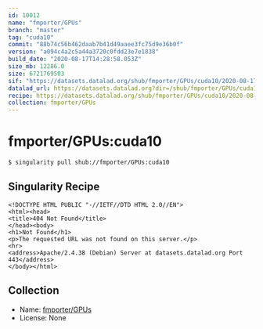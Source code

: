 ```yaml
---
id: 10012
name: "fmporter/GPUs"
branch: "master"
tag: "cuda10"
commit: "88b74c56b462daab7b41d49aaee3fc75d9e36b0f"
version: "a094c4a2c5a44a3720c0fdd23e7e1838"
build_date: "2020-08-17T14:28:58.053Z"
size_mb: 12286.0
size: 6721769503
sif: "https://datasets.datalad.org/shub/fmporter/GPUs/cuda10/2020-08-17-88b74c56-a094c4a2/a094c4a2c5a44a3720c0fdd23e7e1838.sif"
datalad_url: https://datasets.datalad.org?dir=/shub/fmporter/GPUs/cuda10/2020-08-17-88b74c56-a094c4a2/
recipe: https://datasets.datalad.org/shub/fmporter/GPUs/cuda10/2020-08-17-88b74c56-a094c4a2/Singularity
collection: fmporter/GPUs
---
```


# fmporter/GPUs:cuda10

```bash
$ singularity pull shub://fmporter/GPUs:cuda10
```

## Singularity Recipe

```singularity
<!DOCTYPE HTML PUBLIC "-//IETF//DTD HTML 2.0//EN">
<html><head>
<title>404 Not Found</title>
</head><body>
<h1>Not Found</h1>
<p>The requested URL was not found on this server.</p>
<hr>
<address>Apache/2.4.38 (Debian) Server at datasets.datalad.org Port 443</address>
</body></html>
```

## Collection

 - Name: [fmporter/GPUs](https://github.com/fmporter/GPUs)
 - License: None

